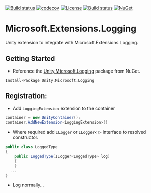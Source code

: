 [![Build status](https://ci.appveyor.com/api/projects/status/r97hcdjf377ty6kq/branch/master?svg=true)](https://ci.appveyor.com/project/IoC-Unity/microsoft-logging/branch/master)
[![codecov](https://codecov.io/gh/unitycontainer/microsoft-logging/branch/master/graph/badge.svg)](https://codecov.io/gh/unitycontainer/microsoft-logging)
[![License](https://img.shields.io/badge/license-apache%202.0-60C060.svg)](https://github.com/IoC-Unity/microsoft-logging/blob/master/LICENSE)
[![Build status](https://ci.appveyor.com/api/projects/status/r97hcdjf377ty6kq/branch/master?svg=true)](https://ci.appveyor.com/project/IoC-Unity/microsoft-logging/branch/master) 
[![NuGet](https://img.shields.io/nuget/v/Unity.Microsoft.Logging.svg)](https://www.nuget.org/packages/Unity.Microsoft.Logging)


# Microsoft.Extensions.Logging
Unity extension to integrate with Microsoft.Extensions.Logging.

## Getting Started
- Reference the [Unity.Microsoft.Logging](https://www.nuget.org/packages/Unity.Microsoft.Logging) package from NuGet.
```
Install-Package Unity.Microsoft.Logging 
```

## Registration:
- Add `LoggingExtension` extension to the container

```C#
container = new UnityContainer();
container.AddNewExtension<LoggingExtension>()
```
- Where required add `ILogger` or  `ILogger<T>` interface to resolved constructor. 

```C#
public class LoggedType
{
    public LoggedType(ILogger<LoggedType> log)
    {
    }
  ...
}
```
- Log normally...


